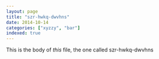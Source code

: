 ```yaml
---
layout: page
title: "szr-hwkq-dwvhns"
date: 2014-10-14
categories: ["xyzzy", "bar"]
indexed: true
---
```

This is the body of _this_ file, the one called szr-hwkq-dwvhns
